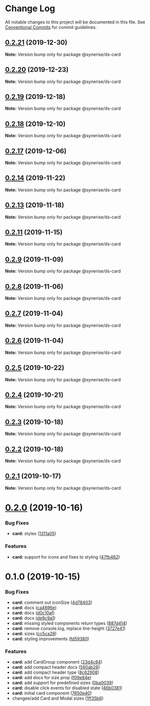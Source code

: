 # Change Log

All notable changes to this project will be documented in this file.
See [Conventional Commits](https://conventionalcommits.org) for commit guidelines.

## [0.2.21](https://github.com/Synerise/synerise-design/compare/@synerise/ds-card@0.2.20...@synerise/ds-card@0.2.21) (2019-12-30)

**Note:** Version bump only for package @synerise/ds-card

## [0.2.20](https://github.com/Synerise/synerise-design/compare/@synerise/ds-card@0.2.19...@synerise/ds-card@0.2.20) (2019-12-23)

**Note:** Version bump only for package @synerise/ds-card

## [0.2.19](https://github.com/Synerise/synerise-design/compare/@synerise/ds-card@0.2.18...@synerise/ds-card@0.2.19) (2019-12-18)

**Note:** Version bump only for package @synerise/ds-card

## [0.2.18](https://github.com/Synerise/synerise-design/compare/@synerise/ds-card@0.2.17...@synerise/ds-card@0.2.18) (2019-12-10)

**Note:** Version bump only for package @synerise/ds-card

## [0.2.17](https://github.com/Synerise/synerise-design/compare/@synerise/ds-card@0.2.16...@synerise/ds-card@0.2.17) (2019-12-06)

**Note:** Version bump only for package @synerise/ds-card

## [0.2.14](https://github.com/Synerise/synerise-design/compare/@synerise/ds-card@0.2.13...@synerise/ds-card@0.2.14) (2019-11-22)

**Note:** Version bump only for package @synerise/ds-card

## [0.2.13](https://github.com/Synerise/synerise-design/compare/@synerise/ds-card@0.2.12...@synerise/ds-card@0.2.13) (2019-11-18)

**Note:** Version bump only for package @synerise/ds-card

## [0.2.11](https://github.com/Synerise/synerise-design/compare/@synerise/ds-card@0.2.10...@synerise/ds-card@0.2.11) (2019-11-15)

**Note:** Version bump only for package @synerise/ds-card

## [0.2.9](https://github.com/Synerise/synerise-design/compare/@synerise/ds-card@0.2.8...@synerise/ds-card@0.2.9) (2019-11-09)

**Note:** Version bump only for package @synerise/ds-card

## [0.2.8](https://github.com/Synerise/synerise-design/compare/@synerise/ds-card@0.2.7...@synerise/ds-card@0.2.8) (2019-11-06)

**Note:** Version bump only for package @synerise/ds-card

## [0.2.7](https://github.com/Synerise/synerise-design/compare/@synerise/ds-card@0.2.6...@synerise/ds-card@0.2.7) (2019-11-04)

**Note:** Version bump only for package @synerise/ds-card

## [0.2.6](https://github.com/Synerise/synerise-design/compare/@synerise/ds-card@0.2.5...@synerise/ds-card@0.2.6) (2019-11-04)

**Note:** Version bump only for package @synerise/ds-card

## [0.2.5](https://github.com/Synerise/synerise-design/compare/@synerise/ds-card@0.2.4...@synerise/ds-card@0.2.5) (2019-10-22)

**Note:** Version bump only for package @synerise/ds-card

## [0.2.4](https://github.com/Synerise/synerise-design/compare/@synerise/ds-card@0.2.3...@synerise/ds-card@0.2.4) (2019-10-21)

**Note:** Version bump only for package @synerise/ds-card

## [0.2.3](https://github.com/Synerise/synerise-design/compare/@synerise/ds-card@0.2.2...@synerise/ds-card@0.2.3) (2019-10-18)

**Note:** Version bump only for package @synerise/ds-card

## [0.2.2](https://github.com/Synerise/synerise-design/compare/@synerise/ds-card@0.2.1...@synerise/ds-card@0.2.2) (2019-10-18)

**Note:** Version bump only for package @synerise/ds-card

## [0.2.1](https://github.com/Synerise/synerise-design/compare/@synerise/ds-card@0.2.0...@synerise/ds-card@0.2.1) (2019-10-17)

**Note:** Version bump only for package @synerise/ds-card

# [0.2.0](https://github.com/Synerise/synerise-design/compare/@synerise/ds-card@0.1.0...@synerise/ds-card@0.2.0) (2019-10-16)

### Bug Fixes

- **card:** styles ([1311a05](https://github.com/Synerise/synerise-design/commit/1311a05))

### Features

- **card:** support for icons and fixes to styling ([47fb462](https://github.com/Synerise/synerise-design/commit/47fb462))

# 0.1.0 (2019-10-15)

### Bug Fixes

- **card:** comment out iconSize ([4d78403](https://github.com/Synerise/synerise-design/commit/4d78403))
- **card:** docs ([ca4696e](https://github.com/Synerise/synerise-design/commit/ca4696e))
- **card:** docs ([d0c10af](https://github.com/Synerise/synerise-design/commit/d0c10af))
- **card:** docs ([de9c9a1](https://github.com/Synerise/synerise-design/commit/de9c9a1))
- **card:** missing styled components return types ([887d414](https://github.com/Synerise/synerise-design/commit/887d414))
- **card:** remove console.log, replace line-height ([3727e41](https://github.com/Synerise/synerise-design/commit/3727e41))
- **card:** sizes ([cc5ca28](https://github.com/Synerise/synerise-design/commit/cc5ca28))
- **card:** styling improvements ([fd59380](https://github.com/Synerise/synerise-design/commit/fd59380))

### Features

- **card:** add CardGroup component ([23d4c84](https://github.com/Synerise/synerise-design/commit/23d4c84))
- **card:** add compact header docs ([560ab26](https://github.com/Synerise/synerise-design/commit/560ab26))
- **card:** add compact header type ([8c62908](https://github.com/Synerise/synerise-design/commit/8c62908))
- **card:** add docs for size prop ([f09e84e](https://github.com/Synerise/synerise-design/commit/f09e84e))
- **card:** add support for predefined sizes ([0ba0039](https://github.com/Synerise/synerise-design/commit/0ba0039))
- **card:** disable click events for disabled state ([46b0381](https://github.com/Synerise/synerise-design/commit/46b0381))
- **card:** initial card component ([7650e40](https://github.com/Synerise/synerise-design/commit/7650e40))
- changee/add Card and Modal sizes ([1ff35b6](https://github.com/Synerise/synerise-design/commit/1ff35b6))
